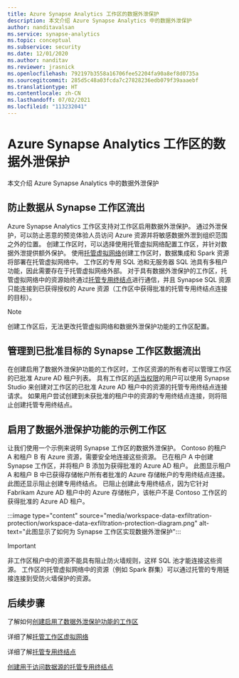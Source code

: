 ```yaml
---
title: Azure Synapse Analytics 工作区的数据外泄保护
description: 本文介绍 Azure Synapse Analytics 中的数据外泄保护
author: nanditavalsan
ms.service: synapse-analytics
ms.topic: conceptual
ms.subservice: security
ms.date: 12/01/2020
ms.author: nanditav
ms.reviewer: jrasnick
ms.openlocfilehash: 792197b3558a16706fee52204fa90a8ef8d0735a
ms.sourcegitcommit: 285d5c48a03fcda7c27828236edb079f39aaaebf
ms.translationtype: HT
ms.contentlocale: zh-CN
ms.lasthandoff: 07/02/2021
ms.locfileid: "113232041"
---
```

# <a name="data-exfiltration-protection-for-azure-synapse-analytics-workspaces"></a>Azure Synapse Analytics 工作区的数据外泄保护
本文介绍 Azure Synapse Analytics 中的数据外泄保护

## <a name="securing-data-egress-from-synapse-workspaces"></a>防止数据从 Synapse 工作区流出
Azure Synapse Analytics 工作区支持对工作区启用数据外泄保护。 通过外泄保护，可以防止恶意的预览体验人员访问 Azure 资源并将敏感数据外泄到组织范围之外的位置。 创建工作区时，可以选择使用托管虚拟网络配置工作区，并针对数据外泄提供额外保护。 使用[托管虚拟网络](./synapse-workspace-managed-vnet.md)创建工作区时，数据集成和 Spark 资源将部署在托管虚拟网络中。 工作区的专用 SQL 池和无服务器 SQL 池具有多租户功能，因此需要存在于托管虚拟网络外部。 对于具有数据外泄保护的工作区，托管虚拟网络中的资源始终通过[托管专用终结点](./synapse-workspace-managed-private-endpoints.md)进行通信，并且 Synapse SQL 资源只能连接到已获得授权的 Azure 资源（工作区中获得批准的托管专用终结点连接的目标）。 

> [!Note]
> 创建工作区后，无法更改托管虚拟网络和数据外泄保护功能的工作区配置。

## <a name="managing-synapse-workspace-data-egress-to-approved-targets"></a>管理到已批准目标的 Synapse 工作区数据流出
在创建启用了数据外泄保护功能的工作区时，工作区资源的所有者可以管理工作区的已批准 Azure AD 租户列表。 具有工作区的[适当权限](./synapse-workspace-access-control-overview.md)的用户可以使用 Synapse Studio 来创建对工作区的已批准 Azure AD 租户中的资源的托管专用终结点连接请求。 如果用户尝试创建到未获批准的租户中的资源的专用终结点连接，则将阻止创建托管专用终结点。

## <a name="sample-workspace-with-data-exfiltration-protection-enabled"></a>启用了数据外泄保护功能的示例工作区
让我们使用一个示例来说明 Synapse 工作区的数据外泄保护。 Contoso 的租户 A 和租户 B 有 Azure 资源，需要安全地连接这些资源。 已在租户 A 中创建 Synapse 工作区，并将租户 B 添加为获得批准的 Azure AD 租户。 此图显示租户 A 和租户 B 中已获得存储帐户所有者批准的 Azure 存储帐户的专用终结点连接。 此图还显示阻止创建专用终结点。 已阻止创建此专用终结点，因为它针对 Fabrikam Azure AD 租户中的 Azure 存储帐户，该帐户不是 Contoso 工作区的获得批准的 Azure AD 租户。

:::image type="content" source="media/workspace-data-exfiltration-protection/workspace-data-exfiltration-protection-diagram.png" alt-text="此图显示了如何为 Synapse 工作区实现数据外泄保护":::

>[!IMPORTANT]
>
> 非工作区租户中的资源不能具有阻止防火墙规则，这样 SQL 池才能连接这些资源。 工作区的托管虚拟网络中的资源（例如 Spark 群集）可以通过托管的专用链接连接到受防火墙保护的资源。
> >

## <a name="next-steps"></a>后续步骤

了解如何[创建启用了数据外泄保护功能的工作区](./how-to-create-a-workspace-with-data-exfiltration-protection.md)

详细了解[托管工作区虚拟网络](./synapse-workspace-managed-vnet.md)

详细了解[托管专用终结点](./synapse-workspace-managed-private-endpoints.md)

[创建用于访问数据源的托管专用终结点](./how-to-create-managed-private-endpoints.md)
